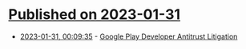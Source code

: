 # [Published on 2023-01-31](index.md)

* [2023-01-31, 00:09:35](https://lobste.rs/s/egt4we/google_play_developer_antitrust) - [Google Play Developer Antitrust Litigation](https://www.googleplaydevelopersettlement.com/)
